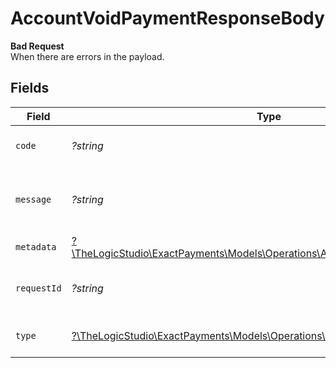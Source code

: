 # AccountVoidPaymentResponseBody

**Bad Request**\
When there are errors in the payload.



## Fields

| Field                                                                                                                                | Type                                                                                                                                 | Required                                                                                                                             | Description                                                                                                                          | Example                                                                                                                              |
| ------------------------------------------------------------------------------------------------------------------------------------ | ------------------------------------------------------------------------------------------------------------------------------------ | ------------------------------------------------------------------------------------------------------------------------------------ | ------------------------------------------------------------------------------------------------------------------------------------ | ------------------------------------------------------------------------------------------------------------------------------------ |
| `code`                                                                                                                               | *?string*                                                                                                                            | :heavy_minus_sign:                                                                                                                   | Code of the validation error.                                                                                                        | payments-validation-error                                                                                                            |
| `message`                                                                                                                            | *?string*                                                                                                                            | :heavy_minus_sign:                                                                                                                   | Message explaining the validation error.                                                                                             | Failed to creating secondary transaction                                                                                             |
| `metadata`                                                                                                                           | [?\TheLogicStudio\ExactPayments\Models\Operations\AccountVoidPaymentMetadata](../../models/operations/AccountVoidPaymentMetadata.md) | :heavy_minus_sign:                                                                                                                   | N/A                                                                                                                                  |                                                                                                                                      |
| `requestId`                                                                                                                          | *?string*                                                                                                                            | :heavy_minus_sign:                                                                                                                   | Request identifier in UUID format.                                                                                                   | bcc78633-cd09-4e7d-8f3b-d593fdc1439c                                                                                                 |
| `type`                                                                                                                               | [?\TheLogicStudio\ExactPayments\Models\Operations\AccountVoidPaymentType](../../models/operations/AccountVoidPaymentType.md)         | :heavy_minus_sign:                                                                                                                   | Type of the validation error.                                                                                                        | api-error                                                                                                                            |